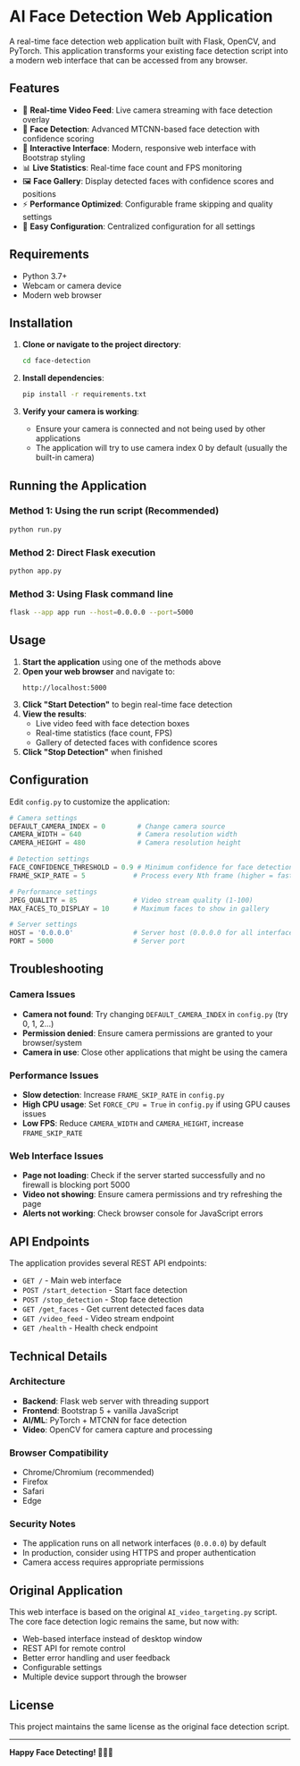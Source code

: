 # AI Face Detection Web Application

A real-time face detection web application built with Flask, OpenCV, and PyTorch. This application transforms your existing face detection script into a modern web interface that can be accessed from any browser.

## Features

- 🎥 **Real-time Video Feed**: Live camera streaming with face detection overlay
- 👥 **Face Detection**: Advanced MTCNN-based face detection with confidence scoring
- 🎯 **Interactive Interface**: Modern, responsive web interface with Bootstrap styling
- 📊 **Live Statistics**: Real-time face count and FPS monitoring
- 🖼️ **Face Gallery**: Display detected faces with confidence scores and positions
- ⚡ **Performance Optimized**: Configurable frame skipping and quality settings
- 🔧 **Easy Configuration**: Centralized configuration for all settings

## Requirements

- Python 3.7+
- Webcam or camera device
- Modern web browser

## Installation

1. **Clone or navigate to the project directory**:
   ```bash
   cd face-detection
   ```

2. **Install dependencies**:
   ```bash
   pip install -r requirements.txt
   ```

3. **Verify your camera is working**:
   - Ensure your camera is connected and not being used by other applications
   - The application will try to use camera index 0 by default (usually the built-in camera)

## Running the Application

### Method 1: Using the run script (Recommended)
```bash
python run.py
```

### Method 2: Direct Flask execution
```bash
python app.py
```

### Method 3: Using Flask command line
```bash
flask --app app run --host=0.0.0.0 --port=5000
```

## Usage

1. **Start the application** using one of the methods above
2. **Open your web browser** and navigate to:
   ```
   http://localhost:5000
   ```
3. **Click "Start Detection"** to begin real-time face detection
4. **View the results**:
   - Live video feed with face detection boxes
   - Real-time statistics (face count, FPS)
   - Gallery of detected faces with confidence scores
5. **Click "Stop Detection"** when finished

## Configuration

Edit `config.py` to customize the application:

```python
# Camera settings
DEFAULT_CAMERA_INDEX = 0        # Change camera source
CAMERA_WIDTH = 640              # Camera resolution width
CAMERA_HEIGHT = 480             # Camera resolution height

# Detection settings
FACE_CONFIDENCE_THRESHOLD = 0.9 # Minimum confidence for face detection
FRAME_SKIP_RATE = 5            # Process every Nth frame (higher = faster)

# Performance settings
JPEG_QUALITY = 85              # Video stream quality (1-100)
MAX_FACES_TO_DISPLAY = 10      # Maximum faces to show in gallery

# Server settings
HOST = '0.0.0.0'               # Server host (0.0.0.0 for all interfaces)
PORT = 5000                    # Server port
```

## Troubleshooting

### Camera Issues
- **Camera not found**: Try changing `DEFAULT_CAMERA_INDEX` in `config.py` (try 0, 1, 2...)
- **Permission denied**: Ensure camera permissions are granted to your browser/system
- **Camera in use**: Close other applications that might be using the camera

### Performance Issues
- **Slow detection**: Increase `FRAME_SKIP_RATE` in `config.py`
- **High CPU usage**: Set `FORCE_CPU = True` in `config.py` if using GPU causes issues
- **Low FPS**: Reduce `CAMERA_WIDTH` and `CAMERA_HEIGHT`, increase `FRAME_SKIP_RATE`

### Web Interface Issues
- **Page not loading**: Check if the server started successfully and no firewall is blocking port 5000
- **Video not showing**: Ensure camera permissions and try refreshing the page
- **Alerts not working**: Check browser console for JavaScript errors

## API Endpoints

The application provides several REST API endpoints:

- `GET /` - Main web interface
- `POST /start_detection` - Start face detection
- `POST /stop_detection` - Stop face detection
- `GET /get_faces` - Get current detected faces data
- `GET /video_feed` - Video stream endpoint
- `GET /health` - Health check endpoint

## Technical Details

### Architecture
- **Backend**: Flask web server with threading support
- **Frontend**: Bootstrap 5 + vanilla JavaScript
- **AI/ML**: PyTorch + MTCNN for face detection
- **Video**: OpenCV for camera capture and processing

### Browser Compatibility
- Chrome/Chromium (recommended)
- Firefox
- Safari
- Edge

### Security Notes
- The application runs on all network interfaces (`0.0.0.0`) by default
- In production, consider using HTTPS and proper authentication
- Camera access requires appropriate permissions

## Original Application

This web interface is based on the original `AI_video_targeting.py` script. The core face detection logic remains the same, but now with:
- Web-based interface instead of desktop window
- REST API for remote control
- Better error handling and user feedback
- Configurable settings
- Multiple device support through the browser

## License

This project maintains the same license as the original face detection script.

---

**Happy Face Detecting! 🎯👨‍💻**
